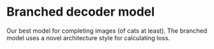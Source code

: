 # Branched decoder model

Our best model for completing images (of cats at least).  The branched model uses a novel architecture style for calculating loss.
